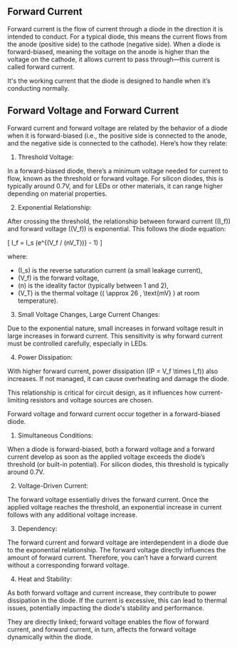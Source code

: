 ## Forward Current

Forward current is the flow of current through a diode in the direction it is intended to conduct. For a typical diode, this means the current flows from the anode (positive side) to the cathode (negative side). When a diode is forward-biased, meaning the voltage on the anode is higher than the voltage on the cathode, it allows current to pass through—this current is called forward current.

It's the working current that the diode is designed to handle when it’s conducting normally.

## Forward Voltage and Forward Current

Forward current and forward voltage are related by the behavior of a diode when it is forward-biased (i.e., the positive side is connected to the anode, and the negative side is connected to the cathode). Here’s how they relate:

1. Threshold Voltage:

In a forward-biased diode, there’s a minimum voltage needed for current to flow, known as the threshold or forward voltage. For silicon diodes, this is typically around 0.7V, and for LEDs or other materials, it can range higher depending on material properties.

2. Exponential Relationship:

After crossing the threshold, the relationship between forward current (\(I_f\)) and forward voltage (\(V_f\)) is exponential. This follows the diode equation:

   \[
   I_f = I_s (e^{(V_f / (nV_T))} - 1)
   \]

   where:
   - \(I_s\) is the reverse saturation current (a small leakage current),
   - \(V_f\) is the forward voltage,
   - \(n\) is the ideality factor (typically between 1 and 2),
   - \(V_T\) is the thermal voltage (\( \approx 26 \, \text{mV} \) at room temperature).

3. Small Voltage Changes, Large Current Changes:

Due to the exponential nature, small increases in forward voltage result in large increases in forward current. This sensitivity is why forward current must be controlled carefully, especially in LEDs.

4. Power Dissipation:

With higher forward current, power dissipation (\(P = V_f \times I_f\)) also increases. If not managed, it can cause overheating and damage the diode.

This relationship is critical for circuit design, as it influences how current-limiting resistors and voltage sources are chosen.

Forward voltage and forward current occur together in a forward-biased diode.

1. Simultaneous Conditions:

When a diode is forward-biased, both a forward voltage and a forward current develop as soon as the applied voltage exceeds the diode’s threshold (or built-in potential). For silicon diodes, this threshold is typically around 0.7V.

2. Voltage-Driven Current:

The forward voltage essentially drives the forward current. Once the applied voltage reaches the threshold, an exponential increase in current follows with any additional voltage increase.

3. Dependency:

The forward current and forward voltage are interdependent in a diode due to the exponential relationship. The forward voltage directly influences the amount of forward current. Therefore, you can’t have a forward current without a corresponding forward voltage.

4. Heat and Stability:

As both forward voltage and current increase, they contribute to power dissipation in the diode. If the current is excessive, this can lead to thermal issues, potentially impacting the diode's stability and performance.

They are directly linked; forward voltage enables the flow of forward current, and forward current, in turn, affects the forward voltage dynamically within the diode.
